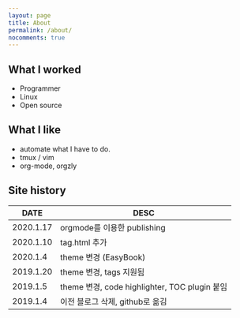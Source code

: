 ```yaml
---
layout: page
title: About
permalink: /about/
nocomments: true
---
```


## What I worked
* Programmer
* Linux
* Open source

## What I like
* automate what I have to do.
* tmux / vim
* org-mode, orgzly

## Site history

| DATE      | DESC                      |
|-----------|---------------------------|
| 2020.1.17 | orgmode를 이용한 publishing  |
| 2020.1.10 | tag.html 추가             |
| 2020.1.4  | theme 변경 (EasyBook)     |
| 2019.1.20 | theme 변경, tags 지원됨   |
| 2019.1.5  | theme 변경, code highlighter, TOC plugin 붙임 |
| 2019.1.4  | 이전 블로그 삭제, github로 옮김 |

